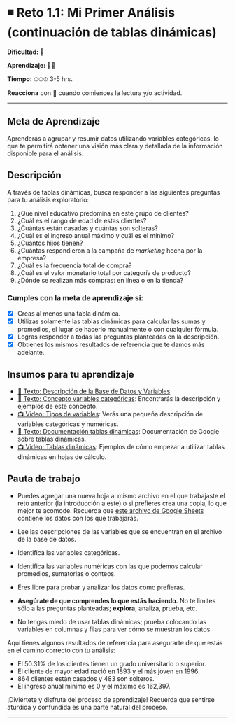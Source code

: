# ◾ Reto 1.1: Mi Primer Análisis  (continuación de tablas dinámicas)

**Dificultad:** 🌻

**Aprendizaje:** 🍯🍯

**Tiempo:** ⏱⏱⏱ 3-5 hrs.

**Reacciona** con :eyes: cuando comiences la lectura y/o actividad.

---

## Meta de Aprendizaje

Aprenderás a agrupar y resumir datos utilizando variables categóricas, lo que te permitirá obtener una visión más clara y detallada de la información disponible para el análisis.

## Descripción

A través de tablas dinámicas, busca responder a las siguientes preguntas para tu análisis exploratorio:

1. ¿Qué nivel educativo predomina en este grupo de clientes?
2. ¿Cuál es el rango de edad de estas clientes?
3. ¿Cuántas están casadas y cuántas son solteras?
4. ¿Cuál es el ingreso anual máximo y cuál es el mínimo?
5. ¿Cuántos hijos tienen?
6. ¿Cuántas respondieron a la campaña de *marketing* hecha por la empresa?
7. ¿Cuál es la frecuencia total de compra?
8. ¿Cuál es el valor monetario total por categoría de producto?
9. ¿Dónde se realizan más compras: en línea o en la tienda?

### Cumples con la meta de aprendizaje si:

- [x] Creas al menos una tabla dinámica.
- [x] Utilizas solamente las tablas dinámicas para calcular las sumas y promedios, el lugar de hacerlo manualmente o con cualquier fórmula.
- [x] Logras responder a todas las preguntas planteadas en la descripción.
- [x] Obtienes los mismos resultados de referencia que te damos más adelante.

## Insumos para tu aprendizaje

- [📄 Texto: Descripción de la Base de Datos y Variables](https://docs.google.com/spreadsheets/d/1nE1yZuE-bzZ2Ot4xjbq3zADqTcNXnNA4_ksE7uYE2JI/copy?)
- [📄 Texto: Concepto variables categóricas](https://docs.google.com/document/d/1BIqa7xR0JNadM9kQExypo3plnwrNia92zCuxkPuMj5A/edit?usp=sharing): Encontrarás la descripción y ejemplos de este concepto.
- [📺 Video: Tipos de variables](https://www.loom.com/share/afa56686810e46309761bc889364b2d9?sid=cabf587c-7ba1-4419-b501-32c98a73e191): Verás una pequeña descripción de variables categóricas y numéricas.
- [📄 Texto: Documentación tablas dinámicas](https://support.google.com/docs/answer/1272900?sjid=13953989927308243057-EU): Documentación de Google sobre tablas dinámicas.
- [📺 Video: Tablas dinámicas](https://www.loom.com/share/5937ac5fb32c424285e952bc07097580?sid=44e51ec0-a90d-4657-ab8d-ed543513adff): Ejemplos de cómo empezar a utilizar tablas dinámicas en hojas de cálculo. 

## Pauta de trabajo

- Puedes agregar una nueva hoja al mismo archivo en el que trabajaste el reto anterior (la introducción a este) o si prefieres crea una copia, lo que mejor te acomode. Recuerda que [este archivo de Google Sheets](https://docs.google.com/spreadsheets/d/1nE1yZuE-bzZ2Ot4xjbq3zADqTcNXnNA4_ksE7uYE2JI/copy?) contiene los datos con los que trabajarás.

- Lee las descripciones de las variables que se encuentran en el archivo de la base de datos.

- Identifica las variables categóricas.

- Identifica las variables numéricas con las que podemos calcular promedios, sumatorias o conteos.

- Eres libre para probar y analizar los datos como prefieras.

- **Asegúrate de que comprendes lo que estás haciendo.** No te limites sólo a las preguntas planteadas; **explora**, analiza, prueba, etc.

- No tengas miedo de usar tablas dinámicas; prueba colocando las variables en columnas y filas para ver cómo se muestran los datos.

Aquí tienes algunos resultados de referencia para asegurarte de que estás en el camino correcto con tu análisis:

- El 50.31% de los clientes tienen un grado universitario o superior.
- El cliente de mayor edad nació en 1893 y el más joven en 1996.
- 864 clientes están casados y 483 son solteros.
- El ingreso anual mínimo es 0 y el máximo es 162,397.

¡Diviértete y disfruta del proceso de aprendizaje! Recuerda que sentirse aturdida y confundida es una parte natural del proceso.

---